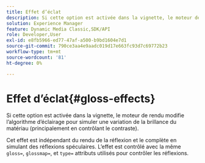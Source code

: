 ```yaml
---
title: Effet d’éclat
description: Si cette option est activée dans la vignette, le moteur de rendu modifie l’algorithme d’éclairage pour simuler une variation de la brillance du matériau (principalement en contrôlant le contraste).
solution: Experience Manager
feature: Dynamic Media Classic,SDK/API
role: Developer,User
exl-id: e8fb5966-ed77-47af-a500-b9bd1604e7d1
source-git-commit: 790ce3aa4e9aadc019d17e663fc93d7c69772b23
workflow-type: tm+mt
source-wordcount: '81'
ht-degree: 0%

---
```


# Effet d’éclat{#gloss-effects}

Si cette option est activée dans la vignette, le moteur de rendu modifie l’algorithme d’éclairage pour simuler une variation de la brillance du matériau (principalement en contrôlant le contraste).

Cet effet est indépendant du rendu de la réflexion et le complète en simulant des réflexions spéculaires. L’effet est contrôlé avec la même `gloss=`, `glossmap=`, et `type=` attributs utilisés pour contrôler les réflexions.
